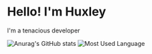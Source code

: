 <!-- ![header](https://capsule-render.vercel.app/api?type=soft&color=FFFFFF&fontColor=373a3e&text=Huxley's%20GitHub&height=180&fontSize=75&) -->
# Hello! I'm Huxley
I'm a tenacious developer
<br/>


![Anurag's GitHub stats](https://github-readme-stats.vercel.app/api?username=DavidHuxley&show_icons=true&theme=graywhite)
![Most Used Language](https://github-readme-stats.vercel.app/api/top-langs/?username=DavidHuxley&theme=graywhite&layout=compact)<br/>
<!-- [![Solved.ac Profile](http://mazassumnida.wtf/api/v2/generate_badge?boj=huxleyseo)](https://solved.ac/huxleyseo/) -->
